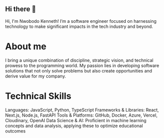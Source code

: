 ## Hi there 👋
Hi, I'm Nwobodo Kenneth! I’m a software engineer focused on harnessing technology to make significant impacts in the tech industry and beyond.

<h1>About me</h1>
I bring a unique combination of discipline, strategic vision, and technical prowess to the programming world. My passion lies in developing software solutions that not only solve problems but also create opportunities and derive value for my company.

<h1>Technical Skills</h1>
Languages: JavaScript, Python, TypeScript
Frameworks & Libraries: React, Next.js, Node.js, FastAPI
Tools & Platforms: GitHub, Docker, Azure, Vercel, Cloudinary, OpenAI
Data Science & AI: Proficient in machine learning concepts and data analysis, applying these to optimize educational outcomes


<!--
**nwobodokenneth/nwobodokenneth** is a ✨ _special_ ✨ repository because its `README.md` (this file) appears on your GitHub profile.

Here are some ideas to get you started:

- 🔭 I’m currently working on ...
- 🌱 I’m currently learning ...
- 👯 I’m looking to collaborate on ...
- 🤔 I’m looking for help with ...
- 💬 Ask me about ...
- 📫 How to reach me: ...
- 😄 Pronouns: ...
- ⚡ Fun fact: ...
-->

